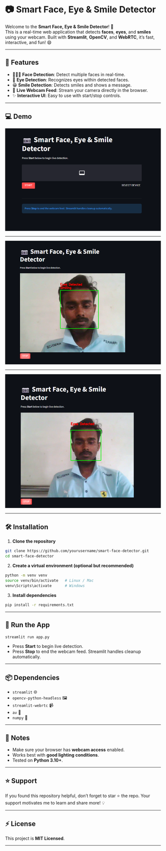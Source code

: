 # 📷 Smart Face, Eye & Smile Detector

Welcome to the **Smart Face, Eye & Smile Detector**! 🎉  
This is a real-time web application that detects **faces**, **eyes**, and **smiles** using your webcam. Built with **Streamlit**, **OpenCV**, and **WebRTC**, it’s fast, interactive, and fun! 😄

---

## 🚀 Features

- 🧑‍🤝‍🧑 **Face Detection**: Detect multiple faces in real-time.  
- 👀 **Eye Detection**: Recognizes eyes within detected faces.  
- 😁 **Smile Detection**: Detects smiles and shows a message.  
- 🎥 **Live Webcam Feed**: Stream your camera directly in the browser.  
- ✨ **Interactive UI**: Easy to use with start/stop controls.  

---

## 💻 Demo

![Demo GIF or Screenshot](1.png)  

---

![Demo GIF or Screenshot](2.png)  

---

![Demo GIF or Screenshot](3.png)  

---

## 🛠️ Installation

1. **Clone the repository**

```bash
git clone https://github.com/yourusername/smart-face-detector.git
cd smart-face-detector
````

2. **Create a virtual environment (optional but recommended)**

```bash
python -m venv venv
source venv/bin/activate   # Linux / Mac
venv\Scripts\activate      # Windows
```

3. **Install dependencies**

```bash
pip install -r requirements.txt
```

---

## 🚀 Run the App

```bash
streamlit run app.py
```

* Press **Start** to begin live detection.
* Press **Stop** to end the webcam feed. Streamlit handles cleanup automatically.

---

## 📦 Dependencies

* `streamlit` 🌐
* `opencv-python-headless` 🖼️
* `streamlit-webrtc` 📹
* `av` 🔄
* `numpy` 🔢

---

## 📝 Notes

* Make sure your browser has **webcam access** enabled.
* Works best with **good lighting conditions**.
* Tested on **Python 3.10+**.

---

## ⭐ Support
If you found this repository helpful, don’t forget to star ⭐ the repo.
Your support motivates me to learn and share more! 💡

---

## ⚡ License

This project is **MIT Licensed**.

---
